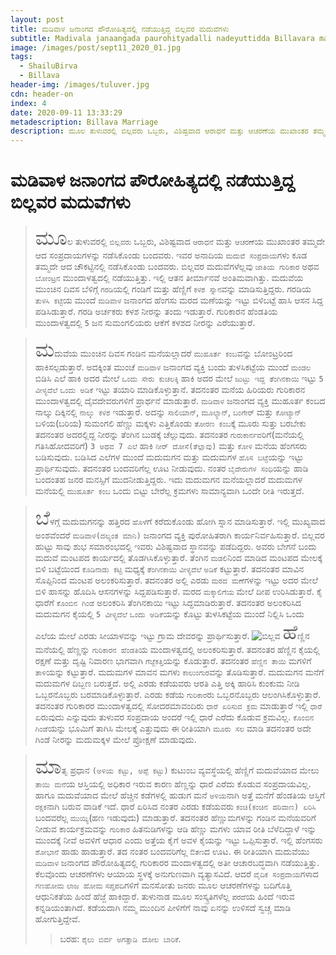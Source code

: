 ```yaml
---
layout: post
title: ಮಡಿವಾಳ ಜನಾಂಗದ ಪೌರೋಹಿತ್ಯದಲ್ಲಿ ನಡೆಯುತ್ತಿದ್ದ ಬಿಲ್ಲವರ ಮದುವೆಗಳು
subtitle: Madivala janaangada paurohityadalli nadeyuttidda Billavara maduvegalu
image: /images/post/sept11_2020_01.jpg
tags:
  - ShailuBirva
  - Billava
header-img: /images/tuluver.jpg
cdn: header-on
index: 4
date: 2020-09-11 13:33:29
metadescription: Billava Marriage
description: ಮೂಲ ತುಳುವರಲ್ಲಿ ಬಿಲ್ಲವರು ಒಬ್ಬರು, ವಿಶಿಷ್ಟವಾದ ಆರಾಧನೆ ಮತ್ತು ಆಚರಣೆಯ ಮುಖಾಂತರ ತಮ್ಮದೇ ಆದ ಸಂಪ್ರದಾಯಗಳನ್ನು  ನಡೆಸಿಕೊಂಡು ಬಂದವರು.
---
```

# ಮಡಿವಾಳ ಜನಾಂಗದ ಪೌರೋಹಿತ್ಯದಲ್ಲಿ ನಡೆಯುತ್ತಿದ್ದ ಬಿಲ್ಲವರ ಮದುವೆಗಳು

> <span style='font-size: xx-large;'>ಮೂ</span>ಲ ತುಳುವರಲ್ಲಿ `ಬಿಲ್ಲವರು` ಒಬ್ಬರು, ವಿಶಿಷ್ಟವಾದ `ಆರಾಧನೆ` ಮತ್ತು `ಆಚರಣೆ`ಯ ಮುಖಾಂತರ ತಮ್ಮದೇ ಆದ ಸಂಪ್ರದಾಯಗಳನ್ನು  ನಡೆಸಿಕೊಂಡು ಬಂದವರು. ಇವರ ಅನಾದಿಯ  `ಮದುವೆ ಸಂಪ್ರದಾಯ`ಗಳು ಕೂಡ ತಮ್ಮದೇ ಆದ ಚೌಕಟ್ಟಿನಲ್ಲಿ ನಡೆಸಿಕೊಂಡು ಬಂದವರು. ಬಿಲ್ಲವರ ಮದುವೆಗಳೆಲ್ಲವು `ಜಾತಿಯ ಗುರಿಕಾರ` ಅಥವ `ಬೋಂಟ್ರನ` ಮುಂದಾಳತ್ವದಲ್ಲಿ ನಡೆಯುತ್ತಿತ್ತು. ಇಲ್ಲಿ ಆತನ ತೀರ್ಮಾನವೆ ಅಂತಿಮವಾಗಿತ್ತು. ಮದುವೆಯ ಮುಂಚಿನ ದಿವಸ ಬೆಳಿಗ್ಗೆ `ಗರಡಿ`ಯಲ್ಲಿ ಗಂಡಿಗೆ ಮತ್ತು ಹೆಣ್ಣಿಗೆ `ಕಳಶ ಸ್ನಾನ`ವನ್ನು  ಮಾಡಿಸುತ್ತಿದ್ದರು.  ಗರಡಿಯ `ತುಳಸಿ ಕಟ್ಟೆ`ಯ ಮುಂದೆ `ಮಡಿವಾಳ` ಜನಾಂಗದ ಹೆಂಗಸು ಮರದ ಮಣೆಯನ್ನು ಇಟ್ಟು ಬಿಳಿಬಟ್ಟೆ ಹಾಸಿ ಆಸನ ಸಿದ್ದ ಪಡಿಸಿಡುತ್ತಾರೆ. ಗರಡಿ ಅರ್ಚಕರು ಕಳಶ ನೀರನ್ನು ತಂದು ಇಡುತ್ತಾರೆ. ಗುರಿಕಾರನ ಹೆಂಡತಿಯ ಮುಂದಾಳತ್ವದಲ್ಲಿ `5` ಜನ ಸುಮಂಗಲಿಯರು ಆಕೆಗೆ ಕಳಶದ ನೀರನ್ನು ಎರೆಯುತ್ತಾರೆ. 

> <span style='font-size: xx-large;'>ಮ</span>ದುವೆಯ ಮುಂಚಿನ ದಿವಸ ಗಂಡಿನ ಮನೆಯಲ್ಲಾದರೆ `ಮುಹೂರ್ತ ಕಂಬ`ವನ್ನು ಬೋಂಟ್ರರಿಂದ ಹಾಕಿಸಲ್ಪಡುತ್ತಾರೆ. ಅದಕ್ಕಿಂತ ಮುಂಚೆ `ಮಡಿವಾಳ` ಜನಾಂಗದ ವ್ಯಕ್ತಿ ಬಂದು ತುಳಸಿಕಟ್ಟೆಯ ಮುಂದೆ `ಮಂಡಲ` ಬಿಡಿಸಿ  ಎಲೆ ಹಾಕಿ ಅದರ ಮೇಲೆ `ಒಂದು ಸೇರು ಕುಚಲಕ್ಕಿ` ಹಾಕಿ ಅದರ ಮೇಲೆ `ಜುಟ್ಟು ಇದ್ದ ತೆಂಗಿನಕಾಯಿ` ಇಟ್ಟು `5 ವೀಳ್ಯದೆಲೆ` `ಒಂದು ಅಡಿಕೆ` ಇಟ್ಟು ತಯಾರಿ ಮಾಡಿಕೊಳ್ಳುತ್ತಾನೆ. ತದನಂತರ ಮನೆಯ ಹಿರಿಯರು ಗುರಿಕಾರನ ಮುಂದಾಳತ್ವದಲ್ಲಿ ದೈವದೇವರುಗಳಿಗೆ ಪ್ರಾರ್ಥನೆ ಮಾಡುತ್ತಾರೆ.  `ಮಡಿವಾಳ` ಜನಾಂಗದ ವ್ಯಕ್ತಿ ಮುಹೂರ್ತ ಕಂಬದ ನಾಲ್ಕು ದಿಕ್ಕಿನಲ್ಲಿ `ನಾಲ್ಕು ಕಳಶ` ಇಡುತ್ತಾರೆ. ಅದನ್ನು `ಸಾಲಿಯಾನ್`, `ಮೂಲ್ಯಾನ್`, `ಬಂಗೇರ್` ಮತ್ತು `ಕೋಟ್ಯಾನ್` ಬಳಿಯ(ಬರಿಯ) ಸುಮಂಗಲಿ ಹೆಣ್ಣು ಮಕ್ಕಳು ಎತ್ತಿಕೊಂಡು `ತೋರಣ ಕಂಬ`ಕ್ಕೆ ಮೂರು ಸುತ್ತು ಬರಬೇಕು ತದನಂತರ ಅದರಲ್ಲಿದ್ದ ನೀರನ್ನು ತೆಂಗಿನ ಬುಡಕ್ಕೆ ಚೆಲ್ಲುವುದು. ತದನಂತರ `ಗುರುಕಾರ್ನವ`ರಿಗೆ(ಮನೆಯಲ್ಲಿ ಗತಿಸಿಹೋದವರಿಗೆ) `3 ಅಥವ 7 ಎಲೆ` ಹಾಕಿ `ನೀರ್ ದೋಸೆ(ತೆಲ್ಲಾವು)` ಮತ್ತು `ಕೋಳಿ` ಮನೆಯ ಹೆಂಗಸರು ಬಡಿಸುವುದು. ಬಡಿಸಿದ ಎಲೆಗಳ ಮುಂದೆ ಮದುಮಗನ ಮತ್ತು ಮದುಮಗಳ `ಹೊಸ ಬಟ್ಟೆ`ಯನ್ನು ಇಟ್ಟು ಪ್ರಾರ್ಥಿಸುವುದು. ತದನಂತರ ಬಂದವರಿಗೆಲ್ಲ ಊಟ ನೀಡುವುದು. ನಂತರ `ಬೈದೇರುಗಳ ಸಂಧಿ`ಯನ್ನು ಹಾಡಿ ಬಂದಂತಹ ಜನರ ಮನಸ್ಸಿಗೆ ಮುದನೀಡುತ್ತಿದ್ದರು. ಇದು ಮದುಮಗನ ಮನೆಯಲ್ಲಾದರೆ ಮದುಮಗಳ ಮನೆಯಲ್ಲಿ `ಮುಹೂರ್ತ ಕಂಬ` ಒಂದು ಬಿಟ್ಟು ಬೇರೆಲ್ಲ ಕ್ರಮಗಳು ಸಾಮಾನ್ಯವಾಗಿ ಒಂದೇ ರೀತಿ ಇರುತ್ತದೆ. 

> <span style='font-size: xx-large;'>ಬೆ</span>ಳಗ್ಗೆ ಮದುಮಗನನ್ನು ಹತ್ತಿರದ `ಹೊಳೆ`ಗೆ ಕರೆದುಕೊಂಡು ಹೋಗಿ ಸ್ನಾನ ಮಾಡಿಸುತ್ತಾರೆ. ಇಲ್ಲಿ ಮುಖ್ಯವಾದ ಅಂಶವೆಂದರೆ `ಮಡಿವಾಳ(ದಲ್ಯಂತ ಮಾನಿ)` ಜನಾಂಗದ ವ್ಯಕ್ತಿ ಪುರೋಹಿತರಾಗಿ ಕಾರ್ಯನಿರ್ವಹಿಸುತ್ತಾರೆ. ಬಿಲ್ಲವರ ಹುಟ್ಟು ಸಾವು ಶುಭ ಸಮಾರಂಭದಲ್ಲಿ ಇವರು ವಿಶಿಷ್ಟವಾದ ಸ್ಥಾನವನ್ನು ಪಡೆದಿದ್ದರು.  ಅವರು ಬೇಗನೆ ಬಂದು ಮದುವೆ ಮಂಟಪದ ಕಾರ್ಯದಲ್ಲಿ ತೊಡಗಿಸಿಕೊಳ್ಳುತ್ತಾರೆ. ತೆಂಗಿನ `ಮಡಲಿ`ನಿಂದ ಮಾಡಿದ ಮಂಟಪದ ಮೇಲಕ್ಕೆ ಬಿಳಿ ಬಟ್ಟೆಯಿಂದ `ಕೊಡಿನಾಡು ಕಟ್ಟಿ` ಮಧ್ಯಕ್ಕೆ `ತೆಂಗಿನಕಾಯಿ` `ವೀಳ್ಯದೆಲೆ` `ಅಡಿಕೆ` ಕಟ್ಟುತ್ತಾರೆ. ತದನಂತರ ಮಾವಿನ ಸೊಪ್ಪಿನಿಂದ ಮಂಟಪ ಅಲಂಕರಿಸುತ್ತಾರೆ. ತದನಂತರ ಅಲ್ಲಿ ಎರಡು `ಮರದ ಮಣೆ`ಗಳನ್ನು ಇಟ್ಟು ಅದರ ಮೇಲೆ ಬಿಳಿ ಹಾಸನ್ನು ಹೊದಿಸಿ ಆಸನಗಳನ್ನು ಸಿದ್ದಪಡಿಸುತ್ತಾರೆ. ಮರದ `ಮಕ್ಕಾಲಿಗೆಯ` ಮೇಲೆ ದೀಪ ಉರಿಸಿಡುತ್ತಾರೆ. ಕೈ ಧಾರೆಗೆ `ಕೊಂಬಿನ ಗಿಂಡೆ` ಅಲಂಕರಿಸಿ ತೆಂಗಿನಕಾಯಿ ಇಟ್ಟು ಸಿದ್ದಮಾಡಿರುತ್ತಾರೆ. ತದನಂತರ ಅಲಂಕರಿಸಿದ ಮದುಮಗನ ಕೈಯಲ್ಲಿ `5 ವೀಳ್ಯದೆಲೆ` `ಒಂದು ಅಡಿಕೆ`ಯನ್ನು ಕೊಟ್ಟು ತುಳಸಿಕಟ್ಟೆಯ ಮುಂದೆ ನಿಲ್ಲಿಸಿ ಒಂದು ಎಲೆಯ ಮೇಲೆ ಎರಡು ಸೀಯಾಳವನ್ನು ಇಟ್ಟು ಗ್ರಾಮ ದೇವರನ್ನು ಪ್ರಾರ್ಥಿಸುತ್ತಾರೆ. 
![ಬಿಲ್ಲವ](/images/post/sept11_2020_01.jpg "ಬಿಲ್ಲವರ ಮದುವೆ")
> <span style='font-size: xx-large;'>ಹೆ</span>ಣ್ಣಿನ ಮನೆಯಲ್ಲಿ ಹೆಣ್ಣನ್ನು `ಗುರಿಕಾರನ ಹೆಂಡತಿ`ಯ ಮಂದಾಳತ್ವದಲ್ಲಿ ಅಲಂಕರಿಸುತ್ತಾರೆ. ತದನಂತರ ಹೆಣ್ಣಿನ ಕೈಯಲ್ಲಿ ರಕ್ಷಣೆ ಮತ್ತು ದೃಷ್ಟಿ ನಿವಾರಣ ಭಾಗವಾಗಿ `ಗೆಜ್ಜೆಕತ್ತಿ`ಯನ್ನು ಕೊಡುತ್ತಾರೆ. ತದನಂತರ `ಹೆಣ್ಣಿನ ತಾಯಿ` ಮಗಳಿಗೆ `ತಾಳಿ`ಯನ್ನು  ಕಟ್ಟುತ್ತಾರೆ. ಮದುಮಗಳ ಮಾವನ ಮಗಳು `ಕಾಲುಂಗುರ`ವನ್ನು ತೊಡಿಸುತ್ತಾರೆ. ಮದುಮಗನ ಮನೆಗೆ ಮದುಮಗಳ ದಿಬ್ಬಣ ಬರುತ್ತದೆ. ಅಲ್ಲಿ ಎರಡು ಕಡೆಯವರು ಆರತಿ ಎತ್ತಿ ಅಕ್ಕಿ ಹಾರಿಸಿ ಕುಂಕುಮ ನೀಡಿ ಒಬ್ಬರನೊಬ್ಬರು  ಬರಮಾಡಿಕೊಳ್ಳುತ್ತಾರೆ. ಎರಡು ಕಡೆಯ `ಗುರಿಕಾರ`ರು ಒಬ್ಬರನೊಬ್ಬರು ಆಲಂಗಿಸಿಕೊಳ್ಳುತ್ತಾರೆ. ತದನಂತರ ಗುರಿಕಾರರ ಮುಂದಾಳತ್ವದಲ್ಲಿ ಸೋದರಮಾವಂದಿರು `ಧಾರೆ ಏರಿಸುವ ಕ್ರಮ` ಮಾಡುತ್ತಾರೆ ಇಲ್ಲಿ `ಧಾರೆ` ಏರುವುದು ಎನ್ನುವುದು ತುಳುವರ ಸಂಪ್ರದಾಯ ಅಂದರೆ ಇಲ್ಲಿ ಧಾರೆ ಎರೆದು ಕೊಡುವ ಕ್ರಮವಿಲ್ಲ. `ಕೊಂಬಿನ ಗಿಂಡೆ`ಯನ್ನು ಭೂಮಿಗೆ ತಾಗಿಸಿ ಮೇಲಕ್ಕೆ  ಎತ್ತುವುದು ಈ ರೀತಿಯಾಗಿ `ಮೂರು ಸಲ` ಮಾಡಿ ತದನಂತರ ಅದೇ ಗಿಂಡೆ ನೀರನ್ನು ಮದುಮಕ್ಕಳ ಮೇಲೆ ಪ್ರೋಕ್ಷಣೆ ಮಾಡುವುದು.

> <span style='font-size: xx-large;'>ಮಾ</span>ತೃ ಪ್ರಧಾನ `(ಅಳಿಯ ಕಟ್ಟು, ಅಪ್ಪೆ ಕಟ್ಟು)` ಕುಟುಂಬ ವ್ಯವಸ್ಥೆಯಲ್ಲಿ ಹೆಣ್ಣಿಗೆ ಮದುವೆಯಾದ ಮೇಲು `ತಾಯಿ ಮನೆ`ಯ ಆಸ್ತಿಯಲ್ಲಿ ಅಧಿಕಾರ ಇರುವ ಕಾರಣ ಹೆಣ್ಣನ್ನು ಧಾರೆ ಎರೆದು ಕೊಡುವ ಸಂಪ್ರದಾಯವಿಲ್ಲ. ಹಾಗೂ ಮದುವೆಯಾದ ಮೇಲೆ ಹೆಚ್ಚಿನ ಕಡೆಗಳಲ್ಲಿ ಹುಡುಗ ಮನೆ `ಅಳಿಯ`ನಾಗಿ ಅತ್ತೆ ಮನೆಗೆ ಹೆಂಡತಿಯ ಆಸ್ತಿಗೆ `ರಕ್ಷಕ`ನಾಗಿ ಬರುವ ವಾಡಿಕೆ ಇದೆ. ಧಾರೆ ಏರಿಸಿದ ನಂತರ ಎರಡು ಕಡೆಯವರು `ಕಂಚಿ(ಕಂಚಿನ ಹರಿವಾಣ) ಏರಿಸಿ` ಬಂದವರೆಲ್ಲ `ಮುಯ್ಯಿ`(ಹಣ ಇಡುವುದು)  ಮಾಡುತ್ತಾರೆ. ತದನಂತರ ಹೆಣ್ಣುಮಗಳನ್ನು ಗಂಡಿನ ಮನೆಯವರಿಗೆ ನೀಡುವ ಕಾರ್ಯಕ್ರಮವನ್ನು `ಗುರಿಕಾರ` ಹಿತನುಡಿಗಳನ್ನು ಆಡಿ ಹೆಣ್ಣು ಮಗಳು ಯಾವ ರೀತಿ ಬೆಳೆದಿದ್ದಾಳೆ ಇನ್ನು ಮುಂದಕ್ಕೆ ನೀವೆ ಅವಳಿಗೆ ಆಧಾರ ಎಂದು ಅತ್ತೆಯ ಕೈಗೆ ಅವಳ ಕೈಯನ್ನು ಇಟ್ಟು ಒಪ್ಪಿಸುತ್ತಾರೆ. ಇಲ್ಲಿ ಹೆಂಗಸರು `ಶೋಭಾನೆ` ಹಾಡು ಹಾಡುತ್ತಾರೆ.  ತದ ನಂತರ ಬಂದವರಿಗೆಲ್ಲ `ಔತಣ`ದ ಊಟ. ಈ ರೀತಿಯಾಗಿ ಮದುವೆಯು `ಮಡಿವಾಳ` ಜನಾಂಗದ ಪೌರೋಹಿತ್ಯದಲ್ಲಿ ಗುರಿಕಾರರ ಮಂದಾಳತ್ವದಲ್ಲಿ ಅತೀ ಆಚಾರಬದ್ಧವಾಗಿ ನಡೆಯುತ್ತಿತ್ತು. ಕೆಲವೊಂದು ಆಚರಣೆಗಳು ಆಯಾಯ ಸ್ಥಳಕ್ಕೆ ಅನುಗುಣವಾಗಿ ವ್ಯತ್ಯಾಸವಿದೆ.  ಆದರೆ `ವೈದಿಕ ಸಂಪ್ರದಾಯ`ಗಳಾದ `ಗಣಹೋಮ` `ಲಾಜ ಹೋಮ` `ಸಪ್ತಪದಿ`ಗಳಿಗೆ ಮನಸೋತು  ಜನರು ಮೂಲ ಆಚರಣೆಗಳನ್ನು ಬದಿಗೊತ್ತಿ ಆಧುನಿಕತೆಯ ಹಿಂದೆ ಹೆಜ್ಜೆ ಹಾಕಿದ್ದಾರೆ. ತುಳುನಾಡ ಮೂಲ ಸಂಸ್ಕ್ರತಿಗಳೆಲ್ಲ `ಪರದೆ`ಯ ಹಿಂದೆ ಇರುವ ಕನ್ನಡಿಯಂತಾಗಿದೆ. ಕಡೆಯದಾಗಿ ನಮ್ಮ ಮುಂದಿನ ಪೀಳಿಗೆಗೆ ನಾವು ಏನನ್ನು ಉಳಿಸದೆ ಸ್ವಚ್ಚ ಮಾಡಿ ಹೋಗುತ್ತಿದ್ದೇವೆ. 
>> ಬರಹ: `ಶೈಲು ಬಿರ್ವ ಅಗತ್ತಾಡಿ ದೋಲ ಬಾರಿಕೆ`.

